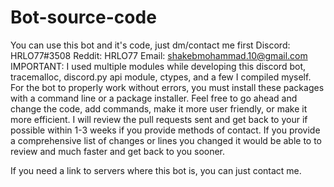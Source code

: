 # Bot-source-code
You can use this bot and it's code, just dm/contact me first
Discord: HRLO77#3508
Reddit: HRLO77
Email: shakebmohammad.10@gmail.com
IMPORTANT: I used multiple modules while developing this discord bot, tracemalloc, discord.py api module, ctypes, and a few I compiled myself. For the bot to properly work without errors, you must install these packages with a command line or a package installer. Feel free to go ahead and change the code, add commands, make it more user friendly, or make it more efficient.
I will review the pull requests sent and get back to your if possible within 1-3 weeks if you provide methods of contact. If you provide a comprehensive list of changes or lines you changed it would be able to to review and much faster and get back to you sooner.

If you need a link to servers where this bot is, you can just contact me.
